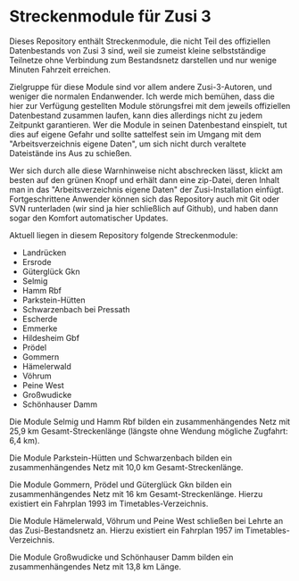 ﻿# Streckenmodule für Zusi 3

Dieses Repository enthält Streckenmodule, die nicht Teil des offiziellen Datenbestands von Zusi 3 sind, weil sie zumeist kleine selbstständige Teilnetze ohne Verbindung zum Bestandsnetz darstellen und nur wenige Minuten Fahrzeit erreichen.

Zielgruppe für diese Module sind vor allem andere Zusi-3-Autoren, und weniger die normalen Endanwender.
Ich werde mich bemühen, dass die hier zur Verfügung gestellten Module störungsfrei mit dem jeweils offiziellen Datenbestand zusammen laufen, kann dies allerdings nicht zu jedem Zeitpunkt garantieren. Wer die Module in seinen Datenbestand einspielt, tut dies auf eigene Gefahr und sollte sattelfest sein im Umgang mit dem "Arbeitsverzeichnis eigene Daten", um sich nicht durch veraltete Dateistände ins Aus zu schießen.

Wer sich durch alle diese Warnhinweise nicht abschrecken lässt, klickt am besten auf den grünen Knopf und erhält dann eine zip-Datei, deren Inhalt man in das "Arbeitsverzeichnis eigene Daten" der Zusi-Installation einfügt. Fortgeschrittene Anwender können sich das Repository auch mit Git oder SVN runterladen (wir sind ja hier schließlich auf Github), und haben dann sogar den Komfort automatischer Updates.

Aktuell liegen in diesem Repository folgende Streckenmodule:

* Landrücken
* Ersrode
* Güterglück Gkn
* Selmig
* Hamm Rbf
* Parkstein-Hütten
* Schwarzenbach bei Pressath
* Escherde
* Emmerke
* Hildesheim Gbf
* Prödel
* Gommern
* Hämelerwald
* Vöhrum
* Peine West
* Großwudicke
* Schönhauser Damm

Die Module Selmig und Hamm Rbf bilden ein zusammenhängendes Netz mit 25,9 km Gesamt-Streckenlänge (längste ohne Wendung mögliche Zugfahrt: 6,4 km).

Die Module Parkstein-Hütten und Schwarzenbach bilden ein zusammenhängendes Netz mit 10,0 km Gesamt-Streckenlänge.

Die Module Gommern, Prödel und Güterglück Gkn bilden ein zusammenhängendes Netz mit 16 km Gesamt-Streckenlänge. Hierzu existiert ein Fahrplan 1993 im Timetables-Verzeichnis.

Die Module Hämelerwald, Vöhrum und Peine West schließen bei Lehrte an das Zusi-Bestandsnetz an. Hierzu existiert ein Fahrplan 1957 im Timetables-Verzeichnis.

Die Module Großwudicke und Schönhauser Damm bilden ein zusammenhängendes Netz mit 13,8 km Länge.

